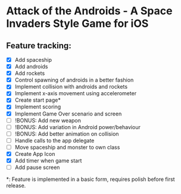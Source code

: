 Attack of the Androids - A Space Invaders Style Game for iOS
============================================================

Feature tracking:
----------------

- [x] Add spaceship
- [x] Add androids
- [x] Add rockets
- [x] Control spawning of androids in a better fashion
- [x] Implement collision with androids and rockets
- [x] Implement x-axis movement using accelerometer
- [x] Create start page*
- [x] Implement scoring
- [x] Implement Game Over scenario and screen
- [ ] !BONUS: Add new weapon
- [ ] !BONUS: Add variation in Android power/behaviour
- [ ] !BONUS: Add better animation on collision
- [ ] Handle calls to the app delegate
- [ ] Move spaceship and monster to own class
- [x] Create App Icon
- [x] Add timer when game start
- [ ] Add pause screen

*: Feature is implemented in a basic form, requires polish before first release.

